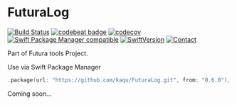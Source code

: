# FuturaLog

[![Build Status](https://travis-ci.org/kaqu/FuturaLog.svg?branch=master)](https://travis-ci.org/kaqu/FuturaLog)
[![codebeat badge](https://codebeat.co/badges/00bd3810-fa88-4ad1-a237-c2ee46f0e068)](https://codebeat.co/projects/github-com-kaqu-futuralog-master)
[![codecov](https://codecov.io/gh/kaqu/FuturaLog/branch/master/graph/badge.svg)](https://codecov.io/gh/kaqu/FuturaLog)
[![Swift Package Manager compatible](https://img.shields.io/badge/Swift%20Package%20Manager-compatible-brightgreen.svg)](https://github.com/apple/swift-package-manager)
[![SwiftVersion](https://img.shields.io/badge/Swift-4.0-brightgreen.svg)]()
[![Contact](https://img.shields.io/badge/contact-@kaqukal-blue.svg?style=flat)](https://twitter.com/kaqukal)

Part of Futura tools Project.

Use via Swift Package Manager
```swift
.package(url: "https://github.com/kaqu/FuturaLog.git", from: "0.6.0"),
```

Coming soon...
